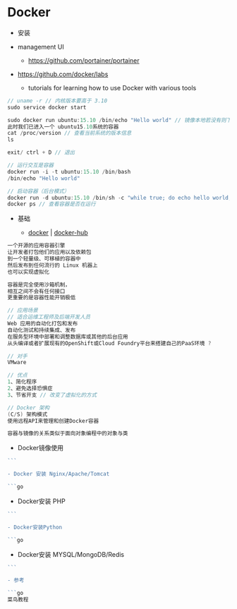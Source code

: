 # Docker

- 安装
- management UI

  - <https://github.com/portainer/portainer>

- <https://github.com/docker/labs>

  - tutorials for learning how to use Docker with various tools

```go
// uname -r // 内核版本要高于 3.10
sudo service docker start

sudo docker run ubuntu:15.10 /bin/echo "Hello world" // 镜像本地若没有则下载
此时我们已进入一个 ubuntu15.10系统的容器
cat /proc/version // 查看当前系统的版本信息
ls

exit/ ctrl + D // 退出

// 运行交互是容器
docker run -i -t ubuntu:15.10 /bin/bash
/bin/echo "Hello world"

// 启动容器（后台模式）
docker run -d ubuntu:15.10 /bin/sh -c "while true; do echo hello world; sleep 1; done"
docker ps // 查看容器是否在运行
```

- 基础

  - [docker](https://github.com/docker/docker) | [docker-hub](https://hub.docker.com/)

```go
一个开源的应用容器引擎
让开发者打包他们的应用以及依赖包
到一个轻量级、可移植的容器中
然后发布到任何流行的 Linux 机器上
也可以实现虚拟化

容器是完全使用沙箱机制，
相互之间不会有任何接口
更重要的是容器性能开销极低

// 应用场景
// 适合运维工程师及后端开发人员
Web 应用的自动化打包和发布
自动化测试和持续集成、发布
在服务型环境中部署和调整数据库或其他的后台应用
从头编译或者扩展现有的OpenShift或Cloud Foundry平台来搭建自己的PaaS环境 ?

// 对手
VMware

// 优点
1、简化程序
2、避免选择恐惧症
3、节省开支 // 改变了虚拟化的方式

// Docker 架构
(C/S) 架构模式
使用远程API来管理和创建Docker容器

容器与镜像的关系类似于面向对象编程中的对象与类
```

- Docker镜像使用

````go
```

- Docker 安装 Nginx/Apache/Tomcat

```go
````

- Docker安装 PHP

````go
```

- Docker安装Python

```go
````

- Docker安装 MYSQL/MongoDB/Redis

````go
```

- 参考

```go
菜鸟教程
````
